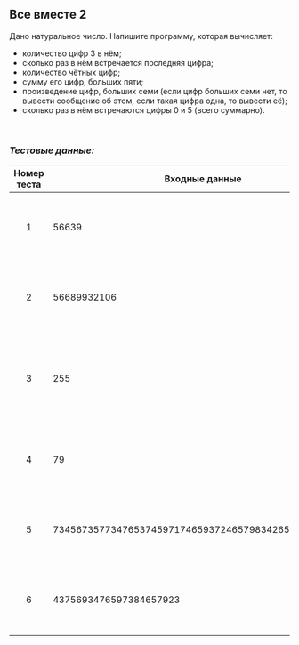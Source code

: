 ## Все вместе 2

Дано натуральное число. Напишите программу, которая вычисляет:

- количество цифр 3 в нём;
- сколько раз в нём встречается последняя цифра;
- количество чётных цифр;
- сумму его цифр, больших пяти;
- произведение цифр, больших семи (если цифр больших семи нет, то вывести сообщение об этом, если такая цифра одна, то вывести её);
- сколько раз в нём встречаются цифры 0 и 5 (всего суммарно).

<br>

### *Тестовые данные:*

| Номер теста | Входные данные                                       | Выходные данные                            |
|:-----------:|------------------------------------------------------|--------------------------------------------|
|      1      | 56639                                                | 1<br>1<br>2<br>21<br>9<br>1                |
|      2      | 56689932106                                          | 1<br>3<br>6<br>44<br>648<br>2              |
|      3      | 255                                                  | 0<br>2<br>1<br>0<br>цифр больше 7 нет<br>2 |
|      4      | 79                                                   | 0<br>1<br>0<br>16<br>9<br>0                |
|      5      | 7345673577347653745971746593724657983426578934697853 | 8<br>8<br>18<br>189<br>30233088<br>8       |
|      6      | 4375693476597384657923                               | 4<br>4<br>8<br>81<br>5832<br>3             |